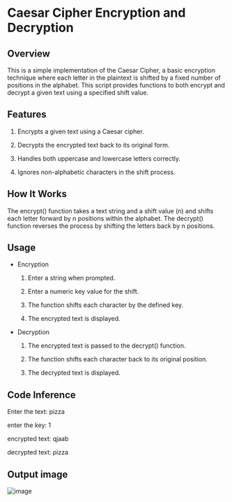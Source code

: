 # Caesar Cipher Encryption and Decryption

## Overview
This is a simple implementation of the Caesar Cipher, a basic encryption technique where each letter in the plaintext is shifted by a fixed number of positions in the alphabet. This script provides functions to both encrypt and decrypt a given text using a specified shift value.

## Features

1) Encrypts a given text using a Caesar cipher.

2) Decrypts the encrypted text back to its original form.

3) Handles both uppercase and lowercase letters correctly.

4) Ignores non-alphabetic characters in the shift process.

## How It Works
The encrypt() function takes a text string and a shift value (n) and shifts each letter forward by n positions within the alphabet.
The decrypt() function reverses the process by shifting the letters back by n positions.

## Usage
- Encryption

  1) Enter a string when prompted.

  2) Enter a numeric key value for the shift.

  3) The function shifts each character by the defined key.

  4) The encrypted text is displayed.

- Decryption

  1) The encrypted text is passed to the decrypt() function.

  2) The function shifts each character back to its original position.

  3) The decrypted text is displayed.
 
## Code Inference
Enter the text: pizza

enter the key: 1

encrypted text: qjaab

decrypted text: pizza

## Output image

![image](https://github.com/user-attachments/assets/89c31c9b-7673-4bde-8885-5fd6b15e6bb1)






